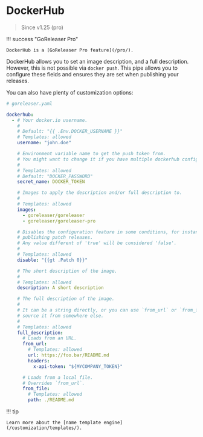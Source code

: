 # DockerHub

> Since v1.25 (pro)

!!! success "GoReleaser Pro"

    DockerHub is a [GoReleaser Pro feature](/pro/).

DockerHub allows you to set an image description, and a full description.
However, this is not possible via `docker push`.
This pipe allows you to configure these fields and ensures they are set when
publishing your releases.

You can also have plenty of customization options:

```yaml
# goreleaser.yaml

dockerhub:
  - # Your docker.io username.
    #
    # Default: "{{ .Env.DOCKER_USERNAME }}"
    # Templates: allowed
    username: "john.doe"

    # Environment variable name to get the push token from.
    # You might want to change it if you have multiple dockerhub configurations.
    #
    # Templates: allowed
    # Default: "DOCKER_PASSWORD"
    secret_name: DOCKER_TOKEN

    # Images to apply the description and/or full description to.
    #
    # Templates: allowed
    images:
      - goreleaser/goreleaser
      - goreleaser/goreleaser-pro

    # Disables the configuration feature in some conditions, for instance, when
    # publishing patch releases.
    # Any value different of 'true' will be considered 'false'.
    #
    # Templates: allowed
    disable: "{{gt .Patch 0}}"

    # The short description of the image.
    #
    # Templates: allowed
    description: A short description

    # The full description of the image.
    #
    # It can be a string directly, or you can use `from_url` or `from_file` to
    # source it from somewhere else.
    #
    # Templates: allowed
    full_description:
      # Loads from an URL.
      from_url:
        # Templates: allowed
        url: https://foo.bar/README.md
        headers:
          x-api-token: "${MYCOMPANY_TOKEN}"

      # Loads from a local file.
      # Overrides `from_url`.
      from_file:
        # Templates: allowed
        path: ./README.md
```

!!! tip

    Learn more about the [name template engine](/customization/templates/).
